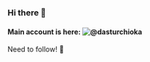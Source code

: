 ### Hi there 👋

#### Main account is here: ![@dasturchioka](https://github.com/dasturchioka)

Need to follow! 👀
